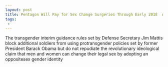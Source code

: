```yaml
---
layout: post
title: Pentagon Will Pay for Sex Change Surgeries Through Early 2018  And Is Open to Exceptions After Cutoff Date
tags:
 -
---
```

The transgender interim guidance rules set by Defense Secretary Jim Mattis block additional soldiers from using protransgender policies set by former President Barack Obama but do not repudiate the revolutionary ideological claim that men and women can change their legal sex by adopting an oppositesex gender identity
